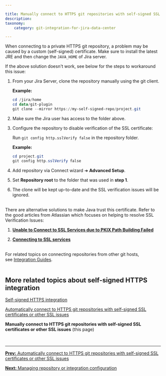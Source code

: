 ```yaml
---

title: Manually connect to HTTPS git repositories with self-signed SSL certificates or other SSL issues
description:
taxonomy:
    category: git-integration-for-jira-data-center

---
```


When connecting to a private HTTPS git repository, a problem may be caused by a custom (self-signed) certificate. Make sure to install the latest JRE and then change the `JAVA_HOME` of Jira server.

If the above solution doesn't work, see below for the steps to workaround this issue:

1.  From your Jira Server, clone the repository manually using the git client.

    **Example:**

    ```powershell
    cd /jira/home
    cd data/git-plugin
    git clone --mirror https://my-self-signed-repo/project.git
    ```

2.  Make sure the Jira user has access to the folder above.

3.  Configure the repository to disable verification of the SSL certificate:

    Run `git config http.sslVerify false` in the repository folder.

    **Example:**

    ```powershell
    cd project.git
    git config http.sslVerify false
    ```

4.  Add repository via Connect wizard ➜ **Advanced Setup**.

5.  Set **Repository root** to the folder that was used in **step 1**.

6.  The clone will be kept up-to-date and the SSL verification issues will be ignored.

<br>
There are alternative solutions to make Java trust this certificate. Refer to the good articles from Atlassian which focuses on helping to resolve SSL Verification Issues:

1.  [**Unable to Connect to SSL Services due to PKIX Path Building Failed**](https://confluence.atlassian.com/kb/unable-to-connect-to-ssl-services-due-to-pkix-path-building-failed-779355358.html)

2.  [**Connecting to SSL services**](https://confluence.atlassian.com/jira/connecting-to-ssl-services-117455.html)

<br>

<div class="bbb-callout bbb--info">
    <div class="irow">
    <div class="ilogobox">
        <span class="logoimg"></span>
    </div>
    <div class="imsgbox">
        For related topics on connecting repositories from other git hosts, see <a href='/git-integration-for-jira-data-center/integration-guides-gij-self-managed'>Integration Guides</a>.
    </div>
    </div>
</div>

<br>

## More related topics about self-signed HTTPS integration

[Self-signed HTTPS integration](/git-integration-for-jira-data-center/self-signed-https-integration-gij-self-managed)

[Automatically connect to HTTPS git repositories with self-signed SSL certificates or other SSL issues](/git-integration-for-jira-data-center/automatically-connect-to-HTTPS-git-repositories-with-self-signed-SSL-certificates-or-other-SSL-issues-gij-self-managed)

**Manually connect to HTTPS git repositories with self-signed SSL certificates or other SSL issues** (this page)

<br>

* * *

[**Prev:** Automatically connect to HTTPS git repositories with self-signed SSL certificates or other SSL issues](/git-integration-for-jira-data-center/automatically-connect-to-HTTPS-git-repositories-with-self-signed-SSL-certificates-or-other-SSL-issues-gij-self-managed)

[**Next:** Managing repository or integration configuration](/git-integration-for-jira-data-center/managing-repository-or-integration-configuration-gij-self-managed)

